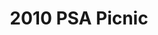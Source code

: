 ---
title: 2010 PSA Picnic
eleventyNavigation:
  key: 2010 PSA Picnic
  order:
  parent: PSA Picnic
layout: gallery.njk
permalink: "oldtimer/psa_picnic/2010-psa-picnic/index.html"
meta_desc: "Photos from the 2010 PSA Picnic, held in San Diego, CA"
url: "https://www.psa-history.org/oldtimer/psa_picnic/2010-psa-picnic/index.html"
collectionName: "2010-psa-picnic"
tags: "psa-picnic"
---